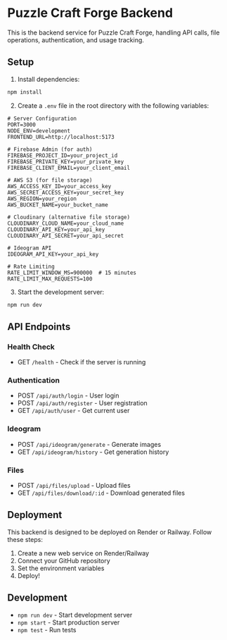 # Puzzle Craft Forge Backend

This is the backend service for Puzzle Craft Forge, handling API calls, file operations, authentication, and usage tracking.

## Setup

1. Install dependencies:
```bash
npm install
```

2. Create a `.env` file in the root directory with the following variables:

```env
# Server Configuration
PORT=3000
NODE_ENV=development
FRONTEND_URL=http://localhost:5173

# Firebase Admin (for auth)
FIREBASE_PROJECT_ID=your_project_id
FIREBASE_PRIVATE_KEY=your_private_key
FIREBASE_CLIENT_EMAIL=your_client_email

# AWS S3 (for file storage)
AWS_ACCESS_KEY_ID=your_access_key
AWS_SECRET_ACCESS_KEY=your_secret_key
AWS_REGION=your_region
AWS_BUCKET_NAME=your_bucket_name

# Cloudinary (alternative file storage)
CLOUDINARY_CLOUD_NAME=your_cloud_name
CLOUDINARY_API_KEY=your_api_key
CLOUDINARY_API_SECRET=your_api_secret

# Ideogram API
IDEOGRAM_API_KEY=your_api_key

# Rate Limiting
RATE_LIMIT_WINDOW_MS=900000  # 15 minutes
RATE_LIMIT_MAX_REQUESTS=100
```

3. Start the development server:
```bash
npm run dev
```

## API Endpoints

### Health Check
- GET `/health` - Check if the server is running

### Authentication
- POST `/api/auth/login` - User login
- POST `/api/auth/register` - User registration
- GET `/api/auth/user` - Get current user

### Ideogram
- POST `/api/ideogram/generate` - Generate images
- GET `/api/ideogram/history` - Get generation history

### Files
- POST `/api/files/upload` - Upload files
- GET `/api/files/download/:id` - Download generated files

## Deployment

This backend is designed to be deployed on Render or Railway. Follow these steps:

1. Create a new web service on Render/Railway
2. Connect your GitHub repository
3. Set the environment variables
4. Deploy!

## Development

- `npm run dev` - Start development server
- `npm start` - Start production server
- `npm test` - Run tests 